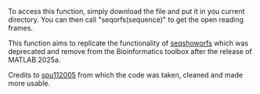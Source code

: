 To access this function, simply download the file and put it in you current directory. 
You can then call "seqorfs(sequence)" to get the open reading frames. 

This function aims to replicate the functionality of [seqshoworfs](https://nl.mathworks.com/help/bioinfo/ref/seqshoworfs.html) which was deprecated and remove from the Bioinformatics toolbox after the release of MATLAB 2025a.

Credits to [spu112005](https://github.com/spu112005/waveCoORF) from which the code was taken, cleaned and made more usable. 


